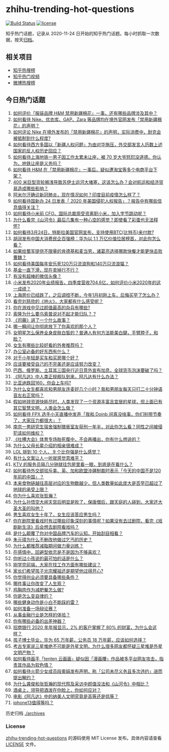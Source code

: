 # zhihu-trending-hot-questions

[![Build Status](https://github.com/justjavac/zhihu-trending-hot-questions/workflows/ci/badge.svg?branch=master)](https://github.com/justjavac/zhihu-trending-hot-questions/actions)
[![license](https://img.shields.io/github/license/justjavac/zhihu-trending-hot-questions)](https://github.com/justjavac/zhihu-trending-hot-questions/blob/master/LICENSE)

知乎热门话题，记录从 2020-11-24 日开始的知乎热门话题。每小时抓取一次数据，按天[归档](./archives)。

## 相关项目

- [知乎热搜榜](https://github.com/justjavac/zhihu-trending-top-search)
- [知乎热门视频](https://github.com/justjavac/zhihu-trending-hot-video)
- [微博热搜榜](https://github.com/justjavac/weibo-trending-hot-search)

## 今日热门话题

<!-- BEGIN -->
<!-- 最后更新时间 Thu Mar 25 2021 08:02:53 GMT+0800 (China Standard Time) -->
1. [如何评价「服装品牌 H&M 禁用新疆棉花」一事，还有哪些品牌涉及其中？](https://www.zhihu.com/question/450970725)
1. [如何看待 Nike、优衣库、GAP、Zara 等品牌均在境外官网发布「禁用新疆棉花」的声明？](https://www.zhihu.com/question/451069593)
1. [如何评论 Nike 在境外发布的「禁用新疆棉花」的声明，实际消费中，耐克会被抵制到什么程度?](https://www.zhihu.com/question/451104639)
1. [如何看待西方多国以「新疆人权问题」为由对华施压，外交部发言人历数上述国家的反人权历史回应？](https://www.zhihu.com/question/450861330)
1. [如何看待上海地铁一男子因工作太累未让座，被 70 岁大爷怒怼没道德。你认为，地铁让座是义务吗？](https://www.zhihu.com/question/450854258)
1. [如何看待 H&M 在「禁用新疆棉花」一事后，疑似遭淘宝等多个电商平台下架？](https://www.zhihu.com/question/451051189)
1. [400 米巨型货轮搁浅导致苏伊士运河大堵塞，这该怎么办？会对航运和经济贸易造成哪些影响？](https://www.zhihu.com/question/450974863)
1. [阿米尔汗确诊新冠肺炎，现在情况如何？印度目前疫情怎么样了？](https://www.zhihu.com/question/451022079)
1. [如何看待国新办 24 日发表「 2020 年美国侵犯人权报告」？报告中有哪些信息值得关注？](https://www.zhihu.com/question/451020332)
1. [如何看待小米前 CFO、国际总裁周受资离职小米，加入字节跳动呢？](https://www.zhihu.com/question/451049379)
1. [为什么看完《山河令》最后几集有一种心空的感觉？即使看了彩蛋也无法释怀?](https://www.zhihu.com/question/450959772)
1. [如何看待3月24日，特斯拉美国官网宣布，支持使用BTC(比特币)来付款?](https://www.zhihu.com/question/451007508)
1. [胡润发布中国大消费民企百强榜：华为以 1.1 万亿价值位居榜首，对此你怎么看？](https://www.zhihu.com/question/450830968)
1. [如果给蜀军提供不限量的肯德基和麦当劳，诸葛亮选择哪款快餐才能更快击败曹魏？](https://www.zhihu.com/question/381497547)
1. [如何看待美国每年安乐死120万只流浪狗和140万只流浪猫？](https://www.zhihu.com/question/322128000)
1. [基金一直下滑，现在卖掉行不行？](https://www.zhihu.com/question/448235022)
1. [有没有超棒的微信头像？](https://www.zhihu.com/question/432712007)
1. [小米发布2020年业绩报告，四季度营收704.6亿，如何评价小米2020年的这一成绩？](https://www.zhihu.com/question/451040200)
1. [上海房价已经跌了，之后调控不断，今年1月初刚上车，后悔买早了怎么办？](https://www.zhihu.com/question/448239294)
1. [看完刘慈欣的《地火》，大家都有什么感受呢？](https://www.zhihu.com/question/449557621)
1. [你在游戏中见过颜值最高的杂兵有哪些?](https://www.zhihu.com/question/449194855)
1. [索隆为什么要乌索普说对不起才能归队？  ?](https://www.zhihu.com/question/38428562)
1. [《司藤》讲了一个什么故事？](https://www.zhihu.com/question/448967132)
1. [哪一瞬间让你彻底放下了你喜欢的那个人？](https://www.zhihu.com/question/443510706)
1. [女明星怎么保养全身皮肤白皙的？普通人有何方法能美白腿，手臂脖子，和脸？](https://www.zhihu.com/question/31707593)
1. [女生有哪些比较好看的外套推荐吗？](https://www.zhihu.com/question/305801029)
1. [办公室必备的好东西有什么？](https://www.zhihu.com/question/23827986)
1. [对于小年轻是买车和买房哪个好？](https://www.zhihu.com/question/299527591)
1. [应该要接受自己的不完美还是应该努力改变？](https://www.zhihu.com/question/278953449)
1. [巴西、俄罗斯、土耳其三国央行近日意外宣布加息，全球货币泡沫要破了吗？](https://www.zhihu.com/question/450441092)
1. [《阿凡达》中人类正规舰队到来，阿凡达有什么办法？](https://www.zhihu.com/question/449702832)
1. [比亚迪跌回160，你会上车吗?](https://www.zhihu.com/question/450156836)
1. [为什么女生都喜欢和男朋友连麦好几个小时？我和男朋友每天只打二十分钟语音左右正常吗？](https://www.zhihu.com/question/446227698)
1. [假如地球资源快耗尽时，人类发现了一个资源丰富且宜居的星球，但上面已有其它智慧文明，人类会怎么做？](https://www.zhihu.com/question/450589063)
1. [如何看待 FPX 选手小天直播中发声「我和 Doinb 间真没啥事，你们别带节奏了，大家压力都很大」？](https://www.zhihu.com/question/450880486)
1. [南京一男研究生宿舍强制猥亵室友获刑一年半，对此你怎么看？同性之间被侵犯该如何维权？](https://www.zhihu.com/question/450711483)
1. [《吐槽大会》体育专场胎死腹中，不会再播出，你有什么想说的？](https://www.zhihu.com/question/450982965)
1. [为什么父母长辈介绍的相亲很难成？](https://www.zhihu.com/question/308180976)
1. [LOL 排到 10 个人， 9 个比你强是什么感觉？](https://www.zhihu.com/question/444007696)
1. [有什么文案让人一听就感觉意难平？](https://www.zhihu.com/question/441983902)
1. [KTV 的服务员隔几分钟就往包房里看一眼，到底是在看什么？](https://www.zhihu.com/question/22629932)
1. [如何看待外交部驳斥美、英、加和欧盟涉疆制裁时表示「今天的中国不是120年前的中国」？](https://www.zhihu.com/question/450873534)
1. [本来食物链越往高层对应的生物数越少，但人类数量如此庞大是否早已超过了地球的承受上限？](https://www.zhihu.com/question/450506094)
1. [你为什么喜欢张哲瀚？](https://www.zhihu.com/question/283050583)
1. [为什么孙悟空大闹天宫后明显是败了，保唐僧后，跟天庭的人碰到，大家还大圣大圣的叫他？](https://www.zhihu.com/question/356018121)
1. [男生喜欢女生十年了，女生应该答应男生吗？](https://www.zhihu.com/question/445941712)
1. [你在剧院里看戏时有过哪些印象深刻的事情呢？如果没有去过剧院，看完《戏剧新生活》后会想去剧院看戏吗？](https://www.zhihu.com/question/450642335)
1. [是什么颠覆了你对中国品牌汽车的认知，开始刮目相看？](https://www.zhihu.com/question/450821353)
1. [朱元璋为什么不删改他做过乞丐的历史？](https://www.zhihu.com/question/319334362)
1. [为什么都推荐减脂期间做力量训练？](https://www.zhihu.com/question/449170229)
1. [在感情中，回避型依恋是不是因为不够喜欢？](https://www.zhihu.com/question/450529691)
1. [你听过小孩说的最可怕的话是什么？](https://www.zhihu.com/question/268009004)
1. [刚学完前端，大家在找工作方面有哪些建议？](https://www.zhihu.com/question/439939403)
1. [家长们希望孩子光宗耀祖还是期望他过得开心?](https://www.zhihu.com/question/442946114)
1. [你觉得创业必须要具备哪些条件？](https://www.zhihu.com/question/445514247)
1. [哪件事让你改变了人生观？](https://www.zhihu.com/question/450690102)
1. [鸡胸肉作为减肥餐怎么做?](https://www.zhihu.com/question/35751229)
1. [你是怎么变自律的？](https://www.zhihu.com/question/284206141)
1. [哪些健身动作是小白不能踩的雷？](https://www.zhihu.com/question/450277073)
1. [如何准备一场辩论赛？](https://www.zhihu.com/question/24904514)
1. [从事金融行业是怎样的体验？](https://www.zhihu.com/question/52086292)
1. [你有哪些必备的出差神器？](https://www.zhihu.com/question/20819866)
1. [招商银行 2020 年年报显示，2% 的客户掌握了 80% 的财富，为什么会这样？](https://www.zhihu.com/question/450410880)
1. [孩子博士毕业，华为 65 万年薪，公务员 18 万年薪，应该如何选择？](https://www.zhihu.com/question/444289082)
1. [考古专家说三星堆绝不可能是外星文明，为什么很多网友都怀疑三星堆是外星文明产物？](https://www.zhihu.com/question/450791660)
1. [如何看待画手「tenten 云画画」疑似因「漫画腰」作品被多平台网友攻击，指责其作品为软色情？](https://www.zhihu.com/question/450711324)
1. [如何看待火箭少女成员段奥娟发布声明，称「公司未尽义务且多次违约」进而提出解约？](https://www.zhihu.com/question/450712415)
1. [为什么龚俊和张哲瀚的现代照及采访中颜值没法和《山河令》中相比？](https://www.zhihu.com/question/450590641)
1. [酒桌上，领导把酒泼在你脸上，你如何应对？](https://www.zhihu.com/question/438684200)
1. [电影《阿凡达》中的纳美人文明究竟是高等还是低等？](https://www.zhihu.com/question/26947345)
1. [iphone13值得等吗？](https://www.zhihu.com/question/445568012)
<!-- END -->

历史归档 [./archives](./archives)

### License

[zhihu-trending-hot-questions](https://github.com/justjavac/zhihu-trending-hot-questions) 的源码使用 MIT License 发布。具体内容请查看 [LICENSE](./LICENSE) 文件。
